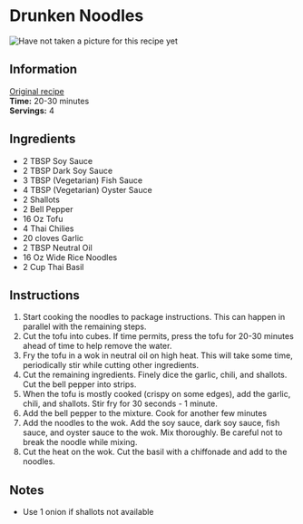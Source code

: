 # Drunken Noodles
![Have not taken a picture for this recipe yet](drunken-noodles.png)

## Information
[Original recipe](https://www.joshuaweissman.com/post/the-easiest-stir-fry-dish-drunken-noodles)
<br>
**Time:** 20-30 minutes
<br>
**Servings:** 4

## Ingredients
* 2 TBSP Soy Sauce
* 2 TBSP Dark Soy Sauce
* 3 TBSP (Vegetarian) Fish Sauce
* 4 TBSP (Vegetarian) Oyster Sauce
* 2 Shallots
* 2 Bell Pepper
* 16 Oz Tofu
* 4 Thai Chilies
* 20 cloves Garlic
* 2 TBSP Neutral Oil
* 16 Oz Wide Rice Noodles
* 2 Cup Thai Basil

## Instructions
1. Start cooking the noodles to package instructions. This can happen in parallel with the remaining steps.
2. Cut the tofu into cubes. If time permits, press the tofu for 20-30 minutes ahead of time to help remove the water.
3. Fry the tofu in a wok in neutral oil on high heat. This will take some time, periodically stir while cutting other ingredients.
4. Cut the remaining ingredients. Finely dice the garlic, chili, and shallots. Cut the bell pepper into strips.
5. When the tofu is mostly cooked (crispy on some edges), add the garlic, chili, and shallots. Stir fry for 30 seconds - 1 minute.
6. Add the bell pepper to the mixture. Cook for another few minutes
7. Add the noodles to the wok. Add the soy sauce, dark soy sauce, fish sauce, and oyster sauce to the wok. Mix thoroughly. Be careful not to break the noodle while mixing.
8. Cut the heat on the wok. Cut the basil with a chiffonade and add to the noodles.

## Notes
* Use 1 onion if shallots not available
